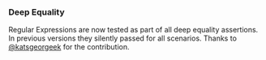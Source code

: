 ### Deep Equality

Regular Expressions are now tested as part of all deep equality assertions. In previous versions
they silently passed for all scenarios. Thanks to [@katsgeorgeek](https://github.com/katsgeorgeek) for the contribution.
